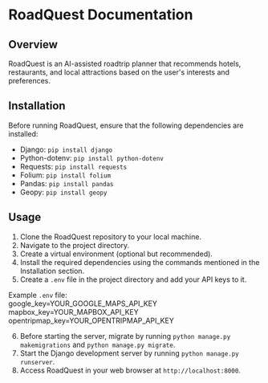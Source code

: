 # RoadQuest Documentation

## Overview

RoadQuest is an AI-assisted roadtrip planner that recommends hotels, restaurants, and local attractions based on the user's interests and preferences.

## Installation

Before running RoadQuest, ensure that the following dependencies are installed:

- Django: `pip install django`
- Python-dotenv: `pip install python-dotenv`
- Requests: `pip install requests`
- Folium: `pip install folium`
- Pandas: `pip install pandas`
- Geopy: `pip install geopy`

## Usage

1. Clone the RoadQuest repository to your local machine.
2. Navigate to the project directory.
3. Create a virtual environment (optional but recommended).
4. Install the required dependencies using the commands mentioned in the Installation section.
5. Create a `.env` file in the project directory and add your API keys to it.

Example `.env` file: <br />
google_key=YOUR_GOOGLE_MAPS_API_KEY <br />
mapbox_key=YOUR_MAPBOX_API_KEY <br />
opentripmap_key=YOUR_OPENTRIPMAP_API_KEY

6. Before starting the server, migrate by running `python manage.py makemigrations` and `python manage.py migrate`.
7. Start the Django development server by running `python manage.py runserver`.
8. Access RoadQuest in your web browser at `http://localhost:8000`.
